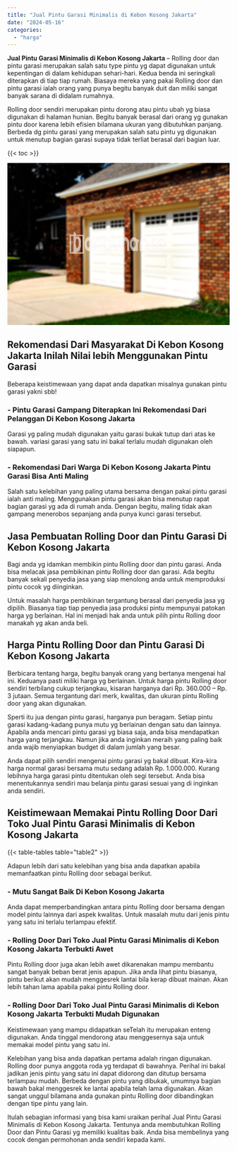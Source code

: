 ```yaml
---
title: "Jual Pintu Garasi Minimalis di Kebon Kosong Jakarta"
date: "2024-05-16"
categories: 
  - "harga"
---
```


**Jual Pintu Garasi Minimalis di Kebon Kosong Jakarta** – Rolling door dan pintu garasi merupakan salah satu type pintu yg dapat digunakan untuk kepentingan di dalam kehidupan sehari-hari. Kedua benda ini seringkali diterapkan di tiap tiap rumah. Biasaya mereka yang pakai Rolling door dan pintu garasi ialah orang yang punya begitu banyak duit dan miliki sangat banyak sarana di didalam rumahnya.

Rolling door sendiri merupakan pintu dorong atau pintu ubah yg biasa digunakan di halaman hunian. Begitu banyak berasal dari orang yg gunakan pintu door karena lebih efisien bilamana ukuran yang dibutuhkan panjang. Berbeda dg pintu garasi yang merupakan salah satu pintu yg digunakan untuk menutup bagian garasi supaya tidak terliat berasal dari bagian luar.

{{< toc >}}

![Jual Pintu Garasi Minimalis di Kebon Kosong Jakarta](/images/pintu-garasi-02.png)

## Rekomendasi Dari Masyarakat Di Kebon Kosong Jakarta Inilah Nilai lebih Menggunakan Pintu Garasi

Beberapa keistimewaan yang dapat anda dapatkan misalnya gunakan pintu garasi yakni sbb!

### \- Pintu Garasi Gampang Diterapkan Ini Rekomendasi Dari Pelanggan Di Kebon Kosong Jakarta

Garasi yg paling mudah digunakan yaitu garasi bukak tutup dari atas ke bawah. variasi garasi yang satu ini bakal terlalu mudah digunakan oleh siapapun.

### \- Rekomendasi Dari Warga Di Kebon Kosong Jakarta Pintu Garasi Bisa Anti Maling

Salah satu kelebihan yang paling utama bersama dengan pakai pintu garasi ialah anti maling. Menggunakan pintu garasi akan bisa menutup rapat bagian garasi yg ada di rumah anda. Dengan begitu, maling tidak akan gampang menerobos sepanjang anda punya kunci garasi tersebut.

## Jasa Pembuatan Rolling Door dan Pintu Garasi Di Kebon Kosong Jakarta

Bagi anda yg idamkan membikin pintu Rolling door dan pintu garasi. Anda bisa melacak jasa pembikinan pintu Rolling door dan garasi. Ada begitu banyak sekali penyedia jasa yang siap menolong anda untuk memproduksi pintu cocok yg diinginkan.

Untuk masalah harga pembikinan tergantung berasal dari penyedia jasa yg dipilih. Biasanya tiap tiap penyedia jasa produksi pintu mempunyai patokan harga yg berlainan. Hal ini menjadi hak anda untuk pilih pintu Rolling door manakah yg akan anda beli.

## Harga Pintu Rolling Door dan Pintu Garasi Di Kebon Kosong Jakarta

Berbicara tentang harga, begitu banyak orang yang bertanya mengenai hal ini. Keduanya pasti miliki harga yg berlainan. Untuk harga pintu Rolling door sendiri terbilang cukup terjangkau, kisaran harganya dari Rp. 360.000 – Rp. 3 jutaan. Semua tergantung dari merk, kwalitas, dan ukuran pintu Rolling door yang akan digunakan.

Sperti itu jua dengan pintu garasi, harganya pun beragam. Setiap pintu garasi kadang-kadang punya mutu yg berlainan dengan satu dan lainnya. Apabila anda mencari pintu garasi yg biasa saja, anda bisa mendapatkan harga yang terjangkau. Namun jika anda inginkan meraih yang paling baik anda wajib menyiapkan budget di dalam jumlah yang besar.

Anda dapat pilih sendiri mengenai pintu garasi yg bakal dibuat. Kira-kira harga normal garasi bersama mutu sedang adalah Rp. 1.000.000. Kurang lebihnya harga garasi pintu ditentukan oleh segi tersebut. Anda bisa menentukannya sendiri mau belanja pintu garasi sesuai yang di inginkan anda sendiri.

## Keistimewaan Memakai Pintu Rolling Door Dari Toko Jual Pintu Garasi Minimalis di Kebon Kosong Jakarta

{{< table-tables table="table2" >}}

Adapun lebih dari satu kelebihan yang bisa anda dapatkan apabila memanfaatkan pintu Rolling door sebagai berikut.

### \- Mutu Sangat Baik Di Kebon Kosong Jakarta

Anda dapat memperbandingkan antara pintu Rolling door bersama dengan model pintu lainnya dari aspek kwalitas. Untuk masalah mutu dari jenis pintu yang satu ini terlalu terlampau efektif.

### \- Rolling Door Dari Toko Jual Pintu Garasi Minimalis di Kebon Kosong Jakarta Terbukti Awet

Pintu Rolling door juga akan lebih awet dikarenakan mampu membantu sangat banyak beban berat jenis apapun. Jika anda lihat pintu biasanya, pintu berikut akan mudah menggesrek lantai bila kerap dibuat mainan. Akan lebih tahan lama apabila pakai pintu Rolling door.

### \- Rolling Door Dari Toko Jual Pintu Garasi Minimalis di Kebon Kosong Jakarta Terbukti Mudah Digunakan

Keistimewaan yang mampu didapatkan seTelah itu merupakan enteng digunakan. Anda tinggal mendorong atau menggesernya saja untuk memakai model pintu yang satu ini.

Kelebihan yang bisa anda dapatkan pertama adalah ringan digunakan. Rolling door punya anggota roda yg terdapat di bawahnya. Perihal ini bakal jadikan jenis pintu yang satu ini dapat didorong dan ditutup bersama terlampau mudah. Berbeda dengan pintu yang dibukak, umumnya bagian bawah bakal menggesrek ke lantai apabila telah lama digunakan. Akan sangat unggul bilamana anda gunakan pintu Rolling door dibandingkan dengan tipe pintu yang lain.

Itulah sebagian informasi yang bisa kami uraikan perihal Jual Pintu Garasi Minimalis di Kebon Kosong Jakarta. Tentunya anda membutuhkan Rolling Door dan Pintu Garasi yg memiliki kualitas baik. Anda bisa membelinya yang cocok dengan permohonan anda sendiri kepada kami.
